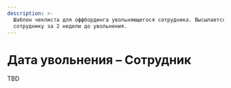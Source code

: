 ```yaml
---
description: >-
  Шаблон чеклиста для оффбординга увольняющегося сотрудника. Высылается
  сотруднику за 2 недели до увольнения.
---
```


# Дата увольнения – Сотрудник

TBD
